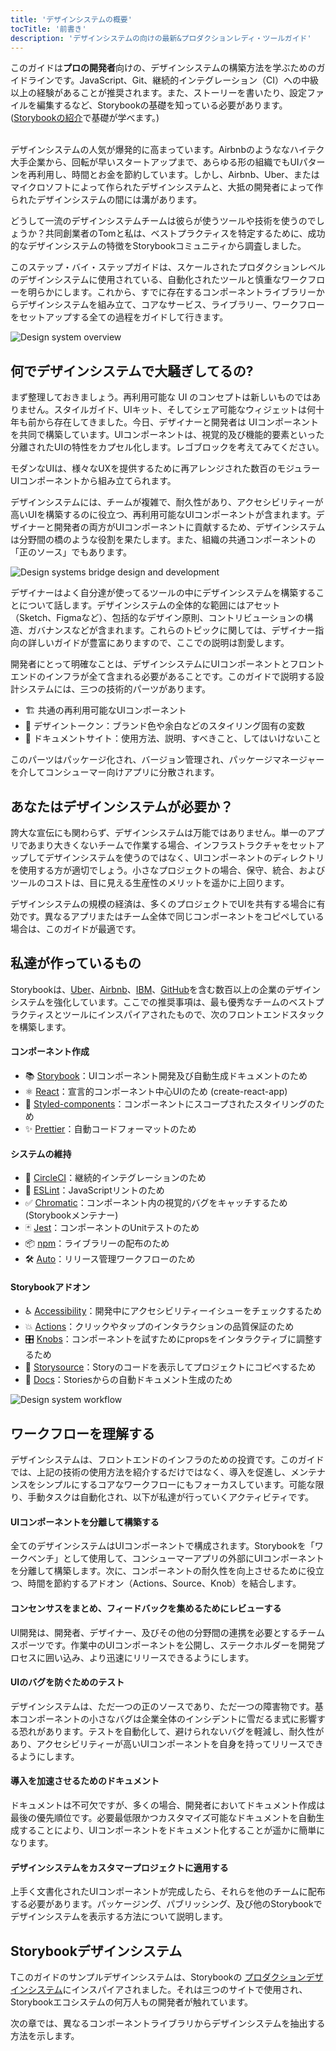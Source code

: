 ```yaml
---
title: 'デザインシステムの概要'
tocTitle: '前書き'
description: 'デザインシステムの向けの最新&プロダクションレディ・ツールガイド'
---
```


<div class="aside">このガイドは<b>プロの開発者</b>向けの、デザインシステムの構築方法を学ぶためのガイドラインです。JavaScript、Git、継続的インテグレーション（CI）への中級以上の経験があることが推奨されます。また、ストーリーを書いたり、設定ファイルを編集するなど、Storybookの基礎を知っている必要があります。 (<a href="/intro-to-storybook">Storybookの紹介</a>で基礎が学べます。)
</div>

<br/>

デザインシステムの人気が爆発的に高まっています。Airbnbのようななハイテク大手企業から、回転が早いスタートアップまで、あらゆる形の組織でもUIパターンを再利用し、時間とお金を節約しています。しかし、Airbnb、Uber、またはマイクロソフトによって作られたデザインシステムと、大抵の開発者によって作られたデザインシステムの間には溝があります。

どうして一流のデザインシステムチームは彼らが使うツールや技術を使うのでしょうか？共同創業者のTomと私は、ベストプラクティスを特定するために、成功的なデザインシステムの特徴をStorybookコミュニティから調査しました。

このステップ・バイ・ステップガイドは、スケールされたプロダクションレベルのデザインシステムに使用されている、自動化されたツールと慎重なワークフローを明らかにします。これから、すでに存在するコンポーネントライブラリーからデザインシステムを組み立て、コアなサービス、ライブラリー、ワークフローをセットアップする全ての過程をガイドして行きます。

![Design system overview](/design-systems-for-developers/design-system-overview.jpg)

## 何でデザインシステムで大騒ぎしてるの?

まず整理しておきましょう。再利用可能な UI のコンセプトは新しいものではありません。スタイルガイド、UIキット、そしてシェア可能なウィジェットは何十年も前から存在してきました。今日、デザイナーと開発者は UIコンポーネントを共同で構築しています。UIコンポーネントは、視覚的及び機能的要素といった分離されたUIの特性をカプセル化します。レゴブロックを考えてみてください。

モダンなUIは、様々なUXを提供するために再アレンジされた数百のモジュラーUIコンポーネントから組み立てられます。

デザインシステムには、チームが複雑で、耐久性があり、アクセシビリティーが高いUIを構築するのに役立つ、再利用可能なUIコンポーネントが含まれます。デザイナーと開発者の両方がUIコンポーネントに貢献するため、デザインシステムは分野間の橋のような役割を果たします。また、組織の共通コンポーネントの「正のソース」でもあります。

![Design systems bridge design and development](/design-systems-for-developers/design-system-context.jpg)

デザイナーはよく自分達が使ってるツールの中にデザインシステムを構築することについて話します。デザインシステムの全体的な範囲にはアセット（Sketch、Figmaなど）、包括的なデザイン原則、コントリビューションの構造、ガバナンスなどが含まれます。これらのトピックに関しては、デザイナー指向の詳しいガイドが豊富にありますので、ここでの説明は割愛します。

開発者にとって明確なことは、デザインシステムにUIコンポーネントとフロントエンドのインフラが全て含まれる必要があることです。このガイドで説明する設計システムには、三つの技術的パーツがあります。

- 🏗 共通の再利用可能なUIコンポーネント
- 🎨 デザイントークン：ブランド色や余白などのスタイリング固有の変数
- 📕 ドキュメントサイト：使用方法、説明、すべきこと、してはいけないこと

このパーツはパッケージ化され、バージョン管理され、パッケージマネージャーを介してコンシューマー向けアプリに分散されます。

## あなたはデザインシステムが必要か？

誇大な宣伝にも関わらず、デザインシステムは万能ではありません。単一のアプリであまり大きくないチームで作業する場合、インフラストラクチャをセットアップしてデザインシステムを使うのではなく、UIコンポーネントのディレクトリを使用する方が適切でしょう。小さなプロジェクトの場合、保守、統合、およびツールのコストは、目に見える生産性のメリットを遥かに上回ります。

デザインシステムの規模の経済は、多くのプロジェクトでUIを共有する場合に有効です。異なるアプリまたはチーム全体で同じコンポーネントをコピペしている場合は、このガイドが最適です。

## 私達が作っているもの

Storybookは、[Uber](https://github.com/uber-web/baseui)、[Airbnb](https://github.com/airbnb/lunar)、[IBM](https://www.carbondesignsystem.com/)、[GitHub](https://primer.style/css/)を含む数百以上の企業のデザインシステムを強化しています。ここでの推奨事項は、最も優秀なチームのベストプラクティスとツールにインスパイアされたもので、次のフロントエンドスタックを構築します。

#### コンポーネント作成

- 📚 [Storybook](http://storybook.js.org)：UIコンポーネント開発及び自動生成ドキュメントのため
- ⚛️ [React](https://reactjs.org/)：宣言的コンポーネント中心UIのため (create-react-app)
- 💅 [Styled-components](https://www.styled-components.com/)：コンポーネントにスコープされたスタイリングのため
- ✨ [Prettier](https://prettier.io/)：自動コードフォーマットのため

#### システムの維持

- 🚥 [CircleCI](https://circleci.com/)：継続的インテグレーションのため
- 📐 [ESLint](https://eslint.org/)：JavaScriptリントのため
- ✅ [Chromatic](https://chromaticqa.com)：コンポーネント内の視覚的バグをキャッチするため (Storybookメンテナー)
- 🃏 [Jest](https://jestjs.io/)：コンポーネントのUnitテストのため
- 📦 [npm](https://npmjs.com)：ライブラリーの配布のため
- 🛠 [Auto](https://github.com/intuit/auto)：リリース管理ワークフローのため

#### Storybookアドオン

- ♿ [Accessibility](https://github.com/storybookjs/storybook/tree/master/addons/a11y)：開発中にアクセシビリティーイシューをチェックするため
- 💥 [Actions](https://github.com/storybookjs/storybook/tree/master/addons/actions)：クリックやタップのインタラクションの品質保証のため
- 🎛 [Knobs](https://github.com/storybookjs/storybook/tree/master/addons/knobs)：コンポーネントを試すためにpropsをインタラクティブに調整するため
- 📝 [Storysource](https://github.com/storybookjs/storybook/tree/master/addons/storysource)：Storyのコードを表示してプロジェクトにコピペするため
- 📕 [Docs](https://github.com/storybookjs/storybook/tree/master/addons/docs)：Storiesからの自動ドキュメント生成のため

![Design system workflow](/design-systems-for-developers/design-system-workflow.jpg)

## ワークフローを理解する

デザインシステムは、フロントエンドのインフラのための投資です。このガイドでは、上記の技術の使用方法を紹介するだけではなく、導入を促進し、メンテナンスをシンプルにするコアなワークフローにもフォーカスしています。可能な限り、手動タスクは自動化され、以下が私達が行っていくアクティビティです。

#### UIコンポーネントを分離して構築する

全てのデザインシステムはUIコンポーネントで構成されます。Storybookを「ワークベンチ」として使用して、コンシューマーアプリの外部にUIコンポーネントを分離して構築します。次に、コンポーネントの耐久性を向上させるために役立つ、時間を節約するアドオン（Actions、Source、Knob）を結合します。

#### コンセンサスをまとめ、フィードバックを集めるためにレビューする

UI開発は、開発者、デザイナー、及びその他の分野間の連携を必要とするチームスポーツです。作業中のUIコンポーネントを公開し、ステークホルダーを開発プロセスに囲い込み、より迅速にリリースできるようにします。

#### UIのバグを防ぐためのテスト

デザインシステムは、ただ一つの正のソースであり、ただ一つの障害物です。基本コンポーネントの小さなバグは企業全体のインシデントに雪だるま式に影響する恐れがあります。テストを自動化して、避けられないバグを軽減し、耐久性があり、アクセシビリティーが高いUIコンポーネントを自身を持ってリリースできるようにします。

#### 導入を加速させるためのドキュメント

ドキュメントは不可欠ですが、多くの場合、開発者においてドキュメント作成は最後の優先順位です。必要最低限かつカスタマイズ可能なドキュメントを自動生成することにより、UIコンポーネントをドキュメント化することが遥かに簡単になります。

#### デザインシステムをカスタマープロジェクトに適用する

上手く文書化されたUIコンポーネントが完成したら、それらを他のチームに配布する必要があります。パッケージング、パブリッシング、及び他のStorybookでデザインシステムを表示する方法について説明します。

## Storybookデザインシステム

Tこのガイドのサンプルデザインシステムは、Storybookの [プロダクションデザインシステム](https://github.com/storybookjs/design-system)にインスパイアされました。それは三つのサイトで使用され、Storybookエコシステムの何万人もの開発者が触れています。

次の章では、異なるコンポーネントライブラリからデザインシステムを抽出する方法を示します。